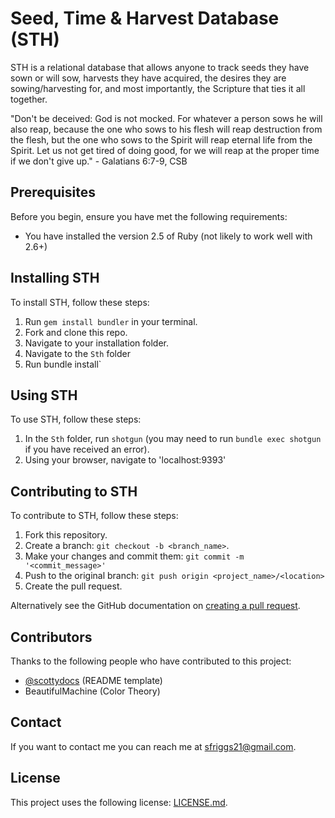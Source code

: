 # Seed, Time & Harvest Database (STH)

STH is a relational database that allows anyone to track seeds they have sown or will sow, harvests they have acquired, the desires they are sowing/harvesting for, and most importantly, the Scripture that ties it all together.

"Don't be deceived: God is not mocked. For whatever a person sows he will also reap, because the one who sows to his flesh will reap destruction from the flesh, but the one who sows to the Spirit will reap eternal life from the Spirit. Let us not get tired of doing good, for we will reap at the proper time if we don't give up." - Galatians 6:7-9, CSB

## Prerequisites

Before you begin, ensure you have met the following requirements:
* You have installed the version 2.5 of Ruby (not likely to work well with 2.6+)

## Installing STH

To install STH, follow these steps:

1. Run `gem install bundler` in your terminal.
2. Fork and clone this repo.
3. Navigate to your installation folder.
4. Navigate to the `Sth` folder
5. Run bundle install`

## Using STH

To use STH, follow these steps:

1. In the `Sth` folder, run `shotgun` (you may need to run `bundle exec shotgun` if you have received an error).
2. Using your browser, navigate to 'localhost:9393'

## Contributing to STH
To contribute to STH, follow these steps:

1. Fork this repository.
2. Create a branch: `git checkout -b <branch_name>`.
3. Make your changes and commit them: `git commit -m '<commit_message>'`
4. Push to the original branch: `git push origin <project_name>/<location>`
5. Create the pull request.

Alternatively see the GitHub documentation on [creating a pull request](https://help.github.com/en/github/collaborating-with-issues-and-pull-requests/creating-a-pull-request).

## Contributors

Thanks to the following people who have contributed to this project:

* [@scottydocs](https://github.com/scottydocs) (README template)
* BeautifulMachine (Color Theory)

## Contact

If you want to contact me you can reach me at sfriggs21@gmail.com.

## License

This project uses the following license: [LICENSE.md](https://github.com/StevenDRiggs/sinatra-cms-app-assessment-onl01-seng-pt-021020/blob/master/LICENSE.md).
